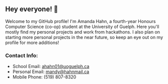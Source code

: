## Hey everyone! 👋

Welcome to my GitHub profile! I'm Amanda Hahn, a fourth-year Honours Computer Science (co-op) student at the University of Guelph. Here you'll mostly find my personal projects and work from hackathons. I also plan on starting more personal projects in the near future, so keep an eye out on my profile for more additions! 

### Contact Info:
- School Email: ahahn01@uoguelph.ca
- Personal Email: mandy@hahnmail.ca
- Mobile Phone: (519) 807-8320

<!--
**mandyHahn/mandyHahn** is a ✨ _special_ ✨ repository because its `README.md` (this file) appears on your GitHub profile.

Here are some ideas to get you started:

- 🔭 I’m currently working on ...
- 🌱 I’m currently learning ...
- 👯 I’m looking to collaborate on ...
- 🤔 I’m looking for help with ...
- 💬 Ask me about ...
- 📫 How to reach me: ...
- 😄 Pronouns: ...
- ⚡ Fun fact: ...
-->
